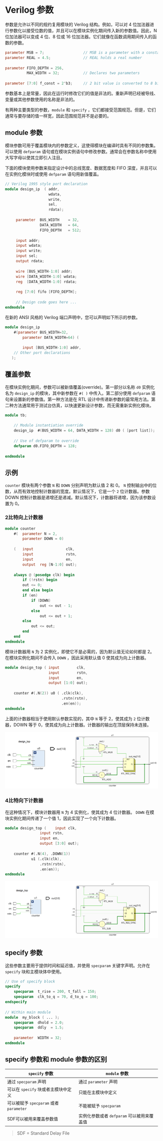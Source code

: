 # Verilog 参数

参数是允许以不同的规约复用模块的 Verilog 结构。例如，可以对 4 位加法器进行参数化以接受位数的值，并且可以在模块实例化期间传入新的参数值。因此，N 位加法器可以变成 4 位、8 位或 16 位加法器。它们就像在函数调用期间传入的函数的参数。

```verilog
parameter MSB = 7;                  // MSB is a parameter with a constant value 7
parameter REAL = 4.5;               // REAL holds a real number

parameter FIFO_DEPTH = 256,
          MAX_WIDTH = 32;           // Declares two parameters

parameter [7:0] f_const = 2'b3;     // 2 bit value is converted to 8 bits; 8'b3
```

参数基本上是常量，因此在运行时修改它们的值是非法的。重新声明已经被导线、变量或其他参数使用的名称是非法的。

有两种主要类型的参数，`module` 和 `specify` ，它们都接受范围规范。但是，它们通常与要存储的值一样宽，因此范围规范并不是必要的。

## module 参数

模块参数可用于覆盖模块内的参数定义，这使得模块在编译时具有不同的参数集。可以使用 `defparam` 语句或在模块实例语句中修改参数。通常会在参数名称中使用大写字母以使其立即引人注目。

下面的模块使用参数来指定设计中的总线宽度、数据宽度和 FIFO 深度，并且可以在实例化模块时或使用 `defparam` 语句用新值覆盖。

```verilog
// Verilog 1995 style port declaration
module design_ip  ( addr,
                    wdata,
                    write,
                    sel,
                    rdata);

     parameter  BUS_WIDTH    = 32,
                DATA_WIDTH   = 64,
                FIFO_DEPTH   = 512;

     input addr;
     input wdata;
     input write;
     input sel;
     output rdata;

     wire [BUS_WIDTH-1:0] addr;
     wire [DATA_WIDTH-1:0] wdata;
     reg  [DATA_WIDTH-1:0] rdata;

     reg [7:0] fifo [FIFO_DEPTH];

     // Design code goes here ...
endmodule
```

在新的 ANSI 风格的 Verilog 端口声明中，您可以声明如下所示的参数。

```verilog
module design_ip
	#(parameter BUS_WIDTH=32,
		parameter DATA_WIDTH=64) (

		input [BUS_WIDTH-1:0] addr,
   	// Other port declarations
   );
```

## 覆盖参数

在模块实例化期间，参数可以被新值覆盖(override)。第一部分以名称 `d0` 实例化名为 `design_ip` 的模块，其中新参数在 `#( )` 中传入。第二部分使用 `defparam` 语句来设置新的参数值。第一种方法是在 RTL 设计中传递新参数的最常用方法。第二种方法通常用于测试台仿真，以快速更新设计参数，而无需重新实例化模块。

```verilog
module tb;

    // Module instantiation override
    design_ip  #(BUS_WIDTH = 64, DATA_WIDTH = 128) d0 ( [port list]);

    // Use of defparam to override
    defparam d0.FIFO_DEPTH = 128;

endmodule
```

## 示例

`counter` 模块有两个参数 `N` 和 `DOWN` 分别声明为默认值 2 和 0。 `N` 控制输出中的位数，从而有效地控制计数器的宽度。默认情况下，它是一个 `2` 位计数器。参数 DOWN 控制计数器是递增还是递减。默认情况下，计数器将递增，因为该参数设置为 0。

### 2比特向上计数器

```verilog
module counter
    #( 	parameter N = 2,
   		parameter DOWN = 0)

    (   input 				clk,
        input 				rstn,
        input 				en,
        output 	reg [N-1:0] out);

    always @ (posedge clk) begin
        if (!rstn) begin
        out <= 0;
        end else begin
        if (en)
            if (DOWN)
                out <= out - 1;
            else
                out <= out + 1;
        else
            out <= out;
        end
    end
endmodule
```

模块计数器用 `N` 为 2 实例化，即使它不是必需的，因为默认值无论如何都是 2。在模块实例化期间不会传入 `DOWN` ，因此采用默认值 0 使其成为向上计数器。

```verilog
module design_top ( input        clk,
                    input        rstn,
                    input        en,
                    output [1:0] out);

    counter #(.N(2)) u0 ( .clk(clk),
                          .rstn(rstn),
                          .en(en));
endmodule
```

上面的计数器相当于使用默认参数实现的，其中 `N` 等于 2，使其成为 `2` 位计数器，DOWN 等于 0，使其成为向上计数器。计数器的输出在顶层保持未连接。

<p style="text-align:center"><img src="./2-up-counter.png" alt="2-up-counter" style="zoom:100%;" /></p>

### 4比特向下计数器

在这种情况下，模块计数器用 `N` 为 4 实例化，使其成为 4 位计数器。 `DOWN` 在模块实例化期间传递了一个值 1，因此实现了一个向下计数器。

```verilog
module design_top (    input clk,
                input rstn,
                input en,
                output [3:0] out);

    counter #(.N(4), .DOWN(1))
    		u1 (.clk(clk),
                .rstn(rstn),
                .en(en));
endmodule
```

<p style="text-align:center"><img src="./4-down-counter.png" alt="4-down-counter" style="zoom:100%;" /></p>

## specify 参数

这些参数主要用于提供时间和延迟值，并使用 `specparam` 关键字声明。允许在 `specify` 块和主模块体中使用。

```verilog
// Use of specify block
specify
	specparam  t_rise = 200, t_fall = 150;
	specparam  clk_to_q = 70, d_to_q = 100;
endspecify

// Within main module
module  my_block ( ... );
 	specparam  dhold = 2.0;
 	specparam  ddly  = 1.5;

 	parameter  WIDTH = 32;
endmodule
```

## specify 参数和 module 参数的区别

| `specify` 参数| `module` 参数 |
|-|-|
|通过 `specparam` 声明|通过 `parameter` 声明|
|可以在 `specify` 块或者主模块中定义|只能在主模块中定义|
|可以被赋予 `specparam` 或者 `parameter`| 不能被赋予 `specparam` |
|SDF可以被用来覆盖参数值|实例化参数或者 `defparam` 可以被用来覆盖值|

> SDF = Standard Delay File



